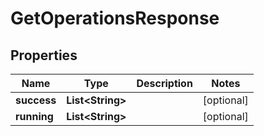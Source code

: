 

# GetOperationsResponse

## Properties

Name | Type | Description | Notes
------------ | ------------- | ------------- | -------------
**success** | **List&lt;String&gt;** |  |  [optional]
**running** | **List&lt;String&gt;** |  |  [optional]



